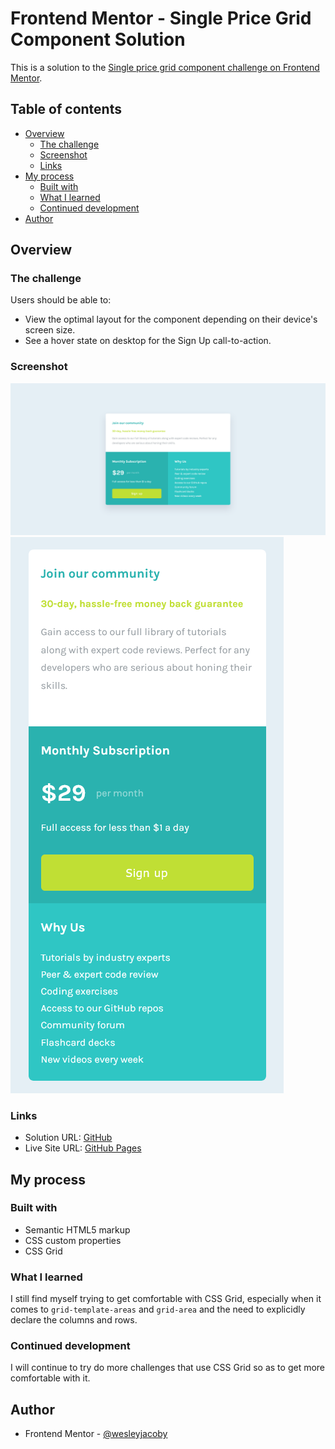 # Frontend Mentor - Single Price Grid Component Solution

This is a solution to the [Single price grid component challenge on Frontend Mentor](https://www.frontendmentor.io/challenges/single-price-grid-component-5ce41129d0ff452fec5abbbc).

## Table of contents

- [Overview](#overview)
  - [The challenge](#the-challenge)
  - [Screenshot](#screenshot)
  - [Links](#links)
- [My process](#my-process)
  - [Built with](#built-with)
  - [What I learned](#what-i-learned)
  - [Continued development](#continued-development)
- [Author](#author)

## Overview

### The challenge

Users should be able to:

- View the optimal layout for the component depending on their device's screen size.
- See a hover state on desktop for the Sign Up call-to-action.

### Screenshot

![](./images/single-price-grid-desktop.png)
![](./images/single-price-grid-mobile.png)

### Links

- Solution URL: [GitHub](https://github.com/wesleyjacoby/Single-Price-Grid-Component)
- Live Site URL: [GitHub Pages](https://wesleyjacoby.github.io/Single-Price-Grid-Component/)

## My process

### Built with

- Semantic HTML5 markup
- CSS custom properties
- CSS Grid

### What I learned

I still find myself trying to get comfortable with CSS Grid, especially when it comes to `grid-template-areas` and `grid-area` and the need to explicidly declare the columns and rows.

### Continued development

I will continue to try do more challenges that use CSS Grid so as to get more comfortable with it.

## Author

- Frontend Mentor - [@wesleyjacoby](https://www.frontendmentor.io/profile/wesleyjacoby)